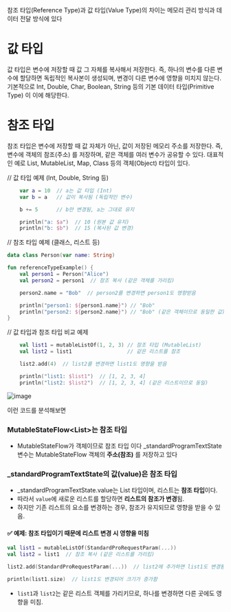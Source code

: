 참조 타입(Reference Type)과 값 타입(Value Type)의 차이는 메모리 관리 방식과 데이터 전달 방식에 있다 

# 값 타입 

값 타입은 변수에 저장할 때 값 그 자체를 복사해서 저장한다.
즉, 하나의 변수를 다른 변수에 할당하면 독립적인 복사본이 생성되며, 변경이 다른 변수에 영향을 미치지 않는다.
기본적으로 Int, Double, Char, Boolean, String 등의 기본 데이터 타입(Primitive Type) 이 이에 해당한다.

 # 참조 타입

참조 타입은 변수에 저장할 때 값 자체가 아닌, 값이 저장된 메모리 주소를 저장한다.
즉, 변수에 객체의 참조(주소) 를 저장하며, 같은 객체를 여러 변수가 공유할 수 있다.
대표적인 예로 List, MutableList, Map, Class 등의 객체(Object) 타입이 있다.

// 값 타입 예제 (Int, Double, String 등)
```kotlin
    var a = 10  // a는 값 타입 (Int)
    var b = a   // 값이 복사됨 (독립적인 변수)

    b += 5      // b만 변경됨, a는 그대로 유지

    println("a: $a")  // 10 (원본 값 유지)
    println("b: $b")  // 15 (복사된 값 변경)
```

// 참조 타입 예제 (클래스, 리스트 등)
```kotlin
data class Person(var name: String)

fun referenceTypeExample() {
    val person1 = Person("Alice")
    val person2 = person1  // 참조 복사 (같은 객체를 가리킴)

    person2.name = "Bob"  // person2를 변경하면 person1도 영향받음

    println("person1: ${person1.name}") // "Bob"
    println("person2: ${person2.name}") // "Bob" (같은 객체이므로 동일한 값)
}
```

// 값 타입과 참조 타입 비교 예제
```kotlin
    val list1 = mutableListOf(1, 2, 3) // 참조 타입 (MutableList)
    val list2 = list1                  // 같은 리스트를 참조

    list2.add(4)  // list2를 변경하면 list1도 영향을 받음

    println("list1: $list1")  // [1, 2, 3, 4]
    println("list2: $list2")  // [1, 2, 3, 4] (같은 리스트이므로 동일)
```

![image](https://github.com/user-attachments/assets/c3283a9d-17ae-42a7-b342-d1f78ac3af94)

이런 코드를 분석해보면 

###  MutableStateFlow<List<StandardProRequestParam>>는 참조 타입
- MutableStateFlow가 객체이므로 참조 타입 이다
 _standardProgramTextState 변수는 MutableStateFlow 객체의 **주소(참조)** 를 저장하고 있다

### _standardProgramTextState의 값(value)은 참조 타입
- _standardProgramTextState.value는 List<StandardProRequestParam> 타입이며, 리스트는 **참조 타입**이다.
- 따라서 `value`에 새로운 리스트를 할당하면 **리스트의 참조가 변경**됨.
- 하지만 기존 리스트의 요소를 변경하는 경우, 참조가 유지되므로 영향을 받을 수 있음.

#### ✅ **예제: 참조 타입이기 때문에 리스트 변경 시 영향을 미침**
```kotlin
val list1 = mutableListOf(StandardProRequestParam(...))
val list2 = list1  // 참조 복사 (같은 리스트를 가리킴)

list2.add(StandardProRequestParam(...))  // list2에 추가하면 list1도 변경됨

println(list1.size)  // list1도 변경되어 크기가 증가함
```
- `list1`과 `list2`는 같은 리스트 객체를 가리키므로, 하나를 변경하면 다른 곳에도 영향을 미침.
